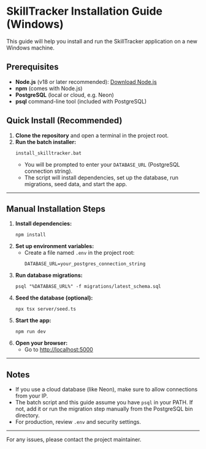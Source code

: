 # SkillTracker Installation Guide (Windows)

This guide will help you install and run the SkillTracker application on a new Windows machine.

## Prerequisites
- **Node.js** (v18 or later recommended): [Download Node.js](https://nodejs.org/)
- **npm** (comes with Node.js)
- **PostgreSQL** (local or cloud, e.g. Neon)
- **psql** command-line tool (included with PostgreSQL)

## Quick Install (Recommended)
1. **Clone the repository** and open a terminal in the project root.
2. **Run the batch installer:**
   ```
   install_skilltracker.bat
   ```
   - You will be prompted to enter your `DATABASE_URL` (PostgreSQL connection string).
   - The script will install dependencies, set up the database, run migrations, seed data, and start the app.

---

## Manual Installation Steps

1. **Install dependencies:**
   ```
   npm install
   ```
2. **Set up environment variables:**
   - Create a file named `.env` in the project root:
     ```
     DATABASE_URL=your_postgres_connection_string
     ```
3. **Run database migrations:**
   ```
   psql "%DATABASE_URL%" -f migrations/latest_schema.sql
   ```
4. **Seed the database (optional):**
   ```
   npx tsx server/seed.ts
   ```
5. **Start the app:**
   ```
   npm run dev
   ```
6. **Open your browser:**
   - Go to [http://localhost:5000](http://localhost:5000)

---

## Notes
- If you use a cloud database (like Neon), make sure to allow connections from your IP.
- The batch script and this guide assume you have `psql` in your PATH. If not, add it or run the migration step manually from the PostgreSQL bin directory.
- For production, review `.env` and security settings.

---

For any issues, please contact the project maintainer. 